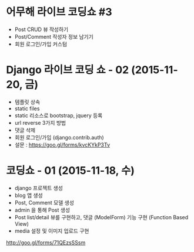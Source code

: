
# 어무해 라이브 코딩쇼 #3

 * Post CRUD 뷰 작성하기
 * Post/Comment 작성자 정보 남기기
 * 회원 로그인/가입 커스텀


# Django 라이브 코딩 쇼 - 02 (2015-11-20, 금)

 * 템플릿 상속
 * static files
  * static 리소스로 bootstrap, jquery 등록
 * url reverse 3가지 방법
 * 댓글 삭제
 * 회원 로그인/가입 (django.contrib.auth)
 * 설문 : https://goo.gl/forms/kvcKYkP3Tv


# 코딩쇼 - 01 (2015-11-18, 수)

 - django 프로젝트 생성
 - blog 앱 생성
 - Post, Comment 모델 생성
 - admin 을 통해 Post 생성
 - Post list/detail 뷰를 구현하고, 댓글 (ModelForm) 기능 구현 (Function Based View)
 - media 설정 및 이미지 업로드 구현



http://goo.gl/forms/71QEzsSSsm
